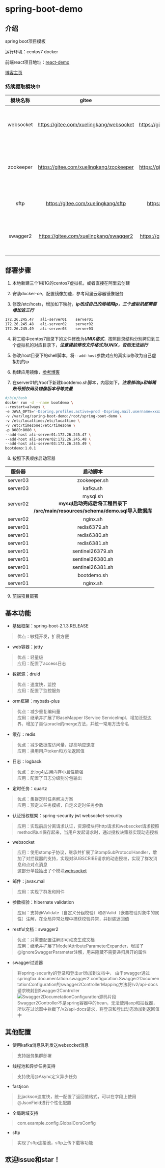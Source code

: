 # spring-boot-demo

## 介绍

spring boot项目模板

运行环境：centos7 docker

前端react项目地址：<a href="https://gitee.com/xuelingkang/react-demo" target="_blank">react-demo</a>

<a href="https://blog.csdn.net/qq_35433926" target="_blank">博客主页</a>

### 持续提取模块中

| 模块名称 | gitee | github | maven坐标 | 描述 |
|:-------:|:-----:|:------:|:-----:|:---:|
| websocket | https://gitee.com/xuelingkang/websocket | https://github.com/xuelingkang/websocket | `<groupId>com.xzixi</groupId>`<br>`<artifactId>interceptable-websocket</artifactId>`<br>`<version>1.0</version>` | 基于spring-boot 2.x扩展WebSocket，支持细粒度控制 |
| zookeeper | https://gitee.com/xuelingkang/zookeeper | https://github.com/xuelingkang/zookeeper | `<groupId>com.xzixi</groupId>`<br>`<artifactId>curator-client-spring-boot-starter</artifactId>`<br>`<version>1.0</version>` | 基于curator封装zookeeper常用api和springboot启动器 |
| sftp | https://gitee.com/xuelingkang/sftp | https://github.com/xuelingkang/sftp | `<groupId>com.xzixi</groupId>`<br>`<artifactId>sftp-pool-spring-boot-starter</artifactId>`<br>`<version>1.0</version>` | sftp连接池和springboot启动器 |
| swagger2 | https://gitee.com/xuelingkang/swagger2 | https://github.com/xuelingkang/swagger2 | `<groupId>com.xzixi</groupId>`<br>`<artifactId>swagger2-plus</artifactId>`<br>`<version>1.0</version>` | swagger2的扩展版本，基于2.8.0版，支持使用注解过滤字段 |

## 部署步骤
1. 本地新建三个1核1G的centos7虚拟机，或者直接在阿里云创建

2. 安装docker-ce，配置镜像加速，参考阿里云容器镜像服务

3. 修改/etc/hosts，增加如下映射，***ip改成自己的局域网ip，三个虚拟机都需要增加这三行***

```bash
172.26.245.47   ali-server01    server01
172.26.245.48   ali-server02    server02
172.26.245.49   ali-server03    server03
```

4. 将工程中centos7目录下的文件修改为***UNIX格式***，按照目录结构分别拷贝到三个虚拟机的对应目录下，***注意提前修改文件格式为UNIX，否则无法运行***

5. 修改/root目录下的shell脚本，将`--add-host`参数对应的真实ip修改为自己虚拟机的ip

6. 构建应用镜像，<a href="https://blog.csdn.net/qq_35433926/article/details/95969980" target="_blank">参考博客</a>

7. 在server01的/root下新建bootdemo.sh脚本，内容如下，***注意修改ip和邮箱账号授权码及镜像版本号等变量***

```bash
#/bin/bash
docker run -d --name bootdemo \
--restart=always \
-e JAVA_OPTS='-Dspring.profiles.active=prod -Dspring.mail.username=xxxxxx@163.com -Dspring.mail.password=xxxxxx' \
-v /var/log/spring-boot-demo:/root/spring-boot-demo \
-v /etc/localtime:/etc/localtime \
-v /etc/timezone:/etc/timezone \
-p 8080:8080 \
--add-host ali-server01:172.26.245.47 \
--add-host ali-server02:172.26.245.48 \
--add-host ali-server03:172.26.245.49 \
bootdemo:1.0.1
```

8. 按照下表顺序启动容器

|服务器|启动脚本|
|:-----:|:-------:|
|server03|zookeeper.sh|
|server03|kafka.sh|
|server02|mysql.sh<br>**mysql启动完成后将工程目录下<br>/src/main/resources/schema/demo.sql导入数据库**|
|server02|nginx.sh|
|server01|redis6379.sh|
|server01|redis6380.sh|
|server01|redis6381.sh|
|server01|sentinel26379.sh|
|server01|sentinel26380.sh|
|server01|sentinel26381.sh|
|server01|bootdemo.sh|
|server01|nginx.sh|

9. <a href="https://gitee.com/xuelingkang/react-demo" target="_blank">前端项目部署</a>

## 基本功能

* 基础框架：spring-boot-2.1.3.RELEASE
>优点：敏捷开发，扩展方便

* web容器：jetty
>优点：轻量级<br>
应用：配置了access日志

* 数据源：druid
>优点：速度快，监控<br>
应用：配置了监控服务

* orm框架：mybatis-plus
>优点：减少重复编码量<br>
应用：继承并扩展了IBaseMapper IService ServiceImpl，增加泛型边界，增加了类似oracle的merge方法，并统一常用方法命名

* 缓存：redis
>优点：减少数据库访问量，提高响应速度<br>
应用：换用用户token和方法返回值

* 日志：logback
>优点：比log4j占用内存小且性能强<br>
应用：配置了日志分级别分包输出

* 定时任务：quartz
>优点：集群定时任务解决方案<br>
应用：预定义任务模板，自定义定时任务参数

* 认证授权框架：spring-security jwt websocket-security
>应用：实现前后分离请求认证，资源模块将http请求和websocket请求按照method和url保存起来，当用户发起请求时，通过授权决策器实现动态授权

* websocket
>应用：使用stomp子协议，继承并扩展了StompSubProtocolHandler，增加了对拦截器的支持，实现对SUBSCRIBE请求的动态授权，实现了群发消息和点对点消息<br>
这部分单独抽出了个模块<a href="https://gitee.com/xuelingkang/websocket" target="_blank">websocket</a>

* 邮件：javax.mail
>应用：实现了群发和附件

* 参数校验：hibernate validation
>应用：支持@Validate（自定义分组校验）和@Valid（嵌套校验对象中的属性）注解，在全局异常处理中捕获校验异常，并封装返回值

* restful文档：swagger2
>优点：只需要配置注解即可动态生成文档<br>
应用：继承并扩展了ModelAttributeParameterExpander，增加了@IgnoreSwaggerParameter注解，用来隐藏不需要递归展开的属性

* swagger过滤器
>将spring-security的登录和登出url添加到文档中，
由于swagger通过springfox.documentation.swagger2.configuration.Swagger2DocumentationConfiguration的swagger2ControllerMapping方法将/v2/api-docs请求映射到Swagger2Controller<br>
![Swagger2DocumetationConfiguration源码片段](https://images.gitee.com/uploads/images/2019/0724/154915_eb28248c_1672679.png "Swagger2DocumetationConfiguration.png")<br>
Swagger2Controller不是spring容器中的bean，无法使用aop和拦截器，所以在过滤器中拦截了/v2/api-docs请求，将登录和登出动态添加到返回值中

## 其他配置
* 使用kafka消息队列发送websocket消息
>支持服务集群部署

* 线程池和异步任务支持
>支持使用@Async定义异步任务

* fastjson
>比jackson速度快，统一配置了返回值格式，可以在字段上使用@JsonField进行个性化配置

* 全局跨域支持
>com.example.config.GlobalCorsConfig

* sftp
>实现了sftp连接池，sftp上传下载等功能

## 欢迎issue和star！

